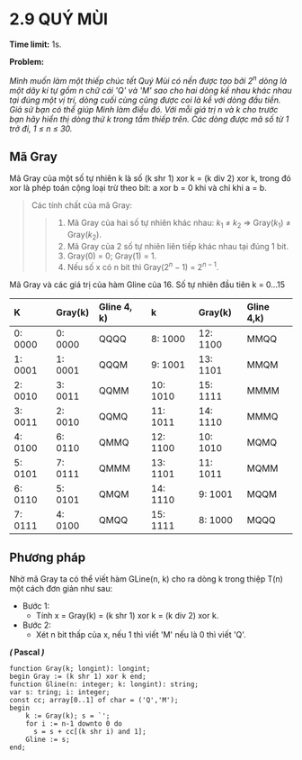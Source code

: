 # 2.9 QUÝ MÙI

**Time limit:** 1s.

**Problem:**

*Mình muốn làm một thiếp chúc tết Quý Mùi có nền được tạo bởi $2^n$ dòng là một dãy kí tự gồm n chữ cái 'Q' và 'M' sao cho hai dòng kề nhau khác nhau tại đúng một vị trí, dòng cuối cùng cũng được coi là kề với dòng đầu tiền. Giả sử bạn có thể giúp Minh làm điều đó. Với mỗi giá trị n và k cho trước bạn hãy hiển thị dòng thứ k trong tấm thiếp trên. Các dòng được mã số từ 1 trở đi, 1 $\leq$ n $\leq$ 30.*

## Mã Gray

Mã Gray của một số tự nhiên k là số (k shr 1) xor k = (k div 2) xor k, trong đó xor là phép toán cộng loại trừ theo bít: a xor b = 0 khi và chỉ khi a = b.

>Các tính chất của mã Gray:
>>1. Mã Gray của hai số tự nhiên khác nhau: $k_1$ $\neq$ $k_2$ $\Rightarrow$ Gray($k_1$) $\neq$ Gray($k_2$).
>>2. Mã Gray của 2 số tự nhiên liên tiếp khác nhau tại đúng 1 bit.
>>3. Gray(0) = 0; Gray(1) = 1.
>>4. Nếu số x có n bit thì Gray($2^n - 1$) = $2^{n-1}$.

Mã Gray và các giá trị của hàm Gline của 16. Số tự nhiên đầu tiên k = 0...15

|K|Gray(k)|Gline 4, k)| k| Gray(k)| Gline 4,k)|
|:----|:---|:---|:---|:---|:---|
|0: 0000|0: 0000| QQQQ|8: 1000| 12: 1100|MMQQ
|1: 0001|1: 0001|QQQM|9: 1001|13: 1101| MMQM|
|2: 0010|3: 0011|QQMM|10: 1010|15: 1111|MMMM|
|3: 0011|2: 0010|QQMQ|11: 1011|14: 1110|MMMQ|
|4: 0100|6: 0110|QMMQ|12: 1100| 10: 1010|MQMQ|
|5: 0101|7: 0111|QMMM|13: 1101|11: 1011| MQMM|
|6: 0110|5: 0101| QMQM| 14: 1110| 9: 1001|MQQM|
|7: 0111|4: 0100|QMQQ|15: 1111|8: 1000| MQQQ|

## Phương pháp

Nhờ mã Gray ta có thể viết hàm GLine(n, k) cho ra dòng k trong thiệp T(n) một cách đơn giản như sau:

- Bước 1:
    - Tính x = Gray(k) = (k shr 1) xor k = (k div 2) xor k.
- Bước 2:
    - Xét n bit thấp của x, nếu 1 thì viết 'M' nếu là 0 thì viết 'Q'.

***(* Pascal *)***

```
function Gray(k; longint): longint;
begin Gray := (k shr 1) xor k end;
function Gline(n: integer; k: longint): string;
var s: tring; i: integer;
const cc; array[0..1] of char = ('Q','M');
begin
    k := Gray(k); s = `';
    for i := n-1 downto 0 do
      s = s + cc[(k shr i) and 1];
    Gline := s;
end;
```
#